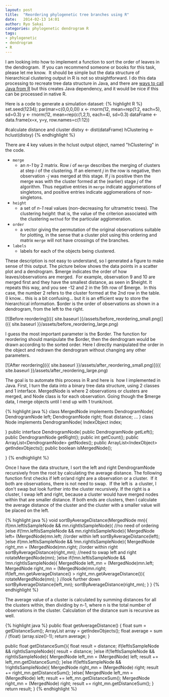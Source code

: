 ```yaml
---
layout: post
title:  "Reordering phylogenetic tree branches using R"
date:   2014-02-13 14:01
author: Ryo Sakai
categories: phylogenetic dendrogram R
tags:
- phylogenetic
- dendrogram
- R
---
```

I am looking into how to implement a function to sort the order of leaves in the dendrogram.  If you can recommend someone or books for this task, please let me know.  It should be simple but the data structure of hierarchical clustering output in R is not so straightforward. I do this data processing to recreate tree data structure in Java, and there are [ways to call Java from R](http://darrenjw.wordpress.com/2011/01/01/calling-java-code-from-r/) but this creates Java dependency, and it would be nice if this can be processed in native R.

Here is a code to generate a simulation dataset:
{% highlight R %}
set.seed(1234); par(mar=c(0,0,0,0))
x <- rnorm(12, mean=rep(1:2, each=5), sd=0.3)
y <- rnorm(12, mean=rep(c(1,2,1), each=4), sd=0.3)
dataFrame &lt;- data.frame(x=x, y=y, row.names=c(1:12))

#calculate distance and cluster
distxy <- dist(dataFrame)
hClustering <- hclust(distxy)
{% endhighlight %}

There are 4 key values in the hclust output object, named "hClustering" in the code.

* `merge`
  * an *n-1* by 2 matrix. Row *i* of `merge` describes the merging of clusters at step *i* of the clustering. If an element *j* in the row is negative, then observation *-j* was merged at this stage. If *j* is positive then the merge was with the cluster formed at the (earlier) stage *j* of the algorithm. Thus negative entries in `merge` indicate agglomerations of singletons, and positive entries indicate agglomerations of non-singletons.
* `height`
  * a set of *n-1* real values (non-decreasing for ultrametric trees). The clustering *height*: that is, the value of the criterion associated with the clustering `method` for the particular agglomeration.
* `order`
  * a vector giving the permutation of the original observations suitable for plotting, in the sense that a cluster plot using this ordering and matrix `merge` will not have crossings of the branches.
* `labels`
  * labels for each of the objects being clustered.

These description is not easy to understand, so I generated a figure to make sense of this output. The picture below shows the data points in a scatter plot and a dendrogram. $merge indicates the order of how leaves/observations are merged.  For example, observation 9 and 10 are merged first and they have the smallest distance, as seen in $height. It repeats this way, and you see -12 and 2 in the 5th row of $merge.  In this case, the number 2 refers to the cluster formed at the 2nd row in the table. (I know... this is a bit confusing... but it is an efficient way to store the hierarchical information. $order is the order of observations as shown in a dendrogram, from the left to the right.

[![Before reordering]({{ site.baseurl }}/assets/before_reordering_small.png)]({{ site.baseurl }}/assets/before_reordering_large.png)

I guess the most important parameter is the $order. The function for reordering should manipulate the $order, then the dendrogram would be drawn according to the sorted order. Here I directly manipulated the order in the object and redrawn the dendrogram without changing any other parameters.

[![After reordering]({{ site.baseurl }}/assets/after_reordering_small.png)]({{ site.baseurl }}/assets/after_reordering_large.png)

The goal is to automate this process in R and here is  how I implemented in Java. First, I turn the data into a binary tree data structure, using 2 classes and 1 interface. MergedNode is where 2 observations or clusters are merged, and Node class is for each observation. Going though the $merge data, I merge objects until I end up with 1 trunk/root.

{% highlight java %}
class MergedNode implements DendrogramNode{
	DendrogramNode left;
	DendrogramNode right;
	float distance;
        ...
}
class Node implements DendrogramNode{
	IndexObject index;

}
public interface DendrogramNode{
	public DendrogramNode getLeft();
	public DendrogramNode getRight();
	public int getCount();
	public ArrayList&lt;DendrogramNode&gt; getNodes();
	public ArrayList&lt;IndexObject&gt; getIndexObjects();
	public boolean isMergedNode();

}
{% endhighlight %}

Once I have the data structure, I sort the left and right DendrogramNode recursively from the root by calculating the average distance. The following function first checks if left or/and right are a observation or a cluster.  If it both are observations, there is not need to swap.  If the left is  a cluster, I don't swap but look further into the cluster recursively. If the right is a cluster, I swap left and right, because a cluster would have merged nodes within that are smaller distance. If both ends are clusters, then I calculate the average distance of the cluster and the cluster with a smaller value will be placed on the left.

{% highlight java %}
void sortByAverageDistance(MergedNode mn){
	if(mn.leftIsSampleNode && mn.rightIsSampleNode){
		//no need of ordering
	}else if(!mn.leftIsSampleNode && mn.rightIsSampleNode){
		MergedNode left= (MergedNode)mn.left;
		//order within left
		sortByAverageDistance(left);
	}else if(mn.leftIsSampleNode && !mn.rightIsSampleNode){
		MergedNode right_mn = (MergedNode)mn.right;
		//order within right
		sortByAverageDistance(right_mn);
		//need to swap left and right
		rotateMergedNode(mn);
	}else if(!mn.leftIsSampleNode && !mn.rightIsSampleNode){
		MergedNode left_mn = (MergedNode)mn.left;
		MergedNode right_mn = (MergedNode)mn.right;
		if(left_mn.getAverageDistance() &gt; right_mn.getAverageDistance()){
			rotateMergedNode(mn);
		}
		//look further down
		sortByAverageDistance(left_mn);
		sortByAverageDistance(right_mn);
	}
}
{% endhighlight %}

The average value of a cluster is calculated by summing distances for all the clusters within, then dividing by n-1, where n is the total number of observations in the cluster. Calculation of the distance sum is recursive as well. 

{% highlight java %}
public float getAverageDistance() {
  float sum = getDistanceSum();
  ArrayList<IndexObject> array = getIndexObjects();
  float average = sum / (float) (array.size()-1);
  return average;
}

public float getDistanceSum(){
  float result = distance;
  if(leftIsSampleNode && rightIsSampleNode){
    result = distance;
  }else if(!leftIsSampleNode && rightIsSampleNode){
    MergedNode left_mn = (MergedNode) left;
    result += left_mn.getDistanceSum();
  }else if(leftIsSampleNode && !rightIsSampleNode){
    MergedNode right_mn = (MergedNode) right;
    result += right_mn.getDistanceSum();
  }else{
    MergedNode left_mn = (MergedNode) left;
    result += left_mn.getDistanceSum();
    MergedNode right_mn = (MergedNode) right;
    result += right_mn.getDistanceSum();
  }
  return result;
}
{% endhighlight %}
